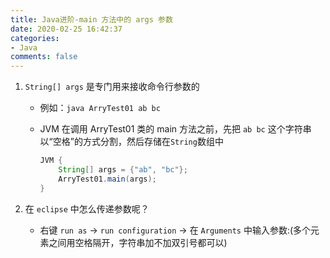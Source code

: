 ```yaml
---
title: Java进阶-main 方法中的 args 参数
date: 2020-02-25 16:42:37
categories:
- Java
comments: false
---
```


1. `String[] args` 是专门用来接收命令行参数的

   <!-- more -->

   - 例如：`java ArryTest01 ab bc`

   - JVM 在调用 ArryTest01 类的 main 方法之前，先把 `ab bc` 这个字符串以“空格”的方式分割，然后存储在`String`数组中

     ```java
     JVM {
         String[] args = {"ab", "bc"};
         ArryTest01.main(args);
     }
     ```
   
2. 在 `eclipse` 中怎么传递参数呢？

      - 右键 `run as` -> `run configuration` -> 在 `Arguments` 中输入参数:(多个元素之间用空格隔开，字符串加不加双引号都可以)